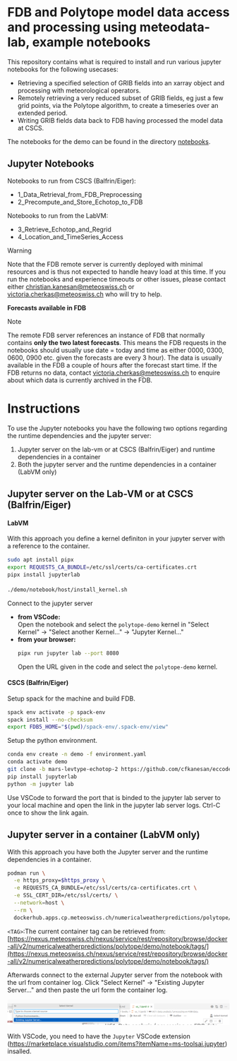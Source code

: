 # FDB and Polytope model data access and processing using meteodata-lab, example notebooks

This repository contains what is required to install and run various jupyter notebooks for the following usecases:

* Retrieving a specified selection of GRIB fields into an xarray object and processing with meteorological operators.
* Remotely retrieving a very reduced subset of GRIB fields, eg just a few grid points, via the Polytope algorithm, to create a timeseries over an extended period.
* Writing GRIB fields data back to FDB having processed the model data at CSCS.
  
The notebooks for the demo can be found in the directory [notebooks](notebooks).

## Jupyter Notebooks

Notebooks to run from CSCS (Balfrin/Eiger):
- 1_Data_Retrieval_from_FDB_Preprocessing
- 2_Precompute_and_Store_Echotop_to_FDB

Notebooks to run from the LabVM:
- 3_Retrieve_Echotop_and_Regrid
- 4_Location_and_TimeSeries_Access


> [!WARNING]
> Note that the FDB remote server is currently deployed with minimal resources and is thus not expected to handle heavy load at this time.
> If you run the notebooks and experience timeouts or other issues, please contact either christian.kanesan@meteoswiss.ch or victoria.cherkas@meteoswiss.ch who will try to help.

**Forecasts available in FDB**

> [!NOTE]
> The remote FDB server references an instance of FDB that normally contains **only the two latest forecasts**. This means the FDB requests in the notebooks should usually use date = today and time as  either 0000, 0300, 0600, 0900 etc. given the forecasts are every 3 hour). The data is usually available in the FDB a couple of hours after the forecast start time. If the FDB returns no data, contact victoria.cherkas@meteoswiss.ch to enquire about which data is currently archived in the FDB.

# Instructions

To use the Jupyter notebooks you have the following two options regarding the runtime dependencies and the jupyter server:

1. Jupyter server on the lab-vm or at CSCS (Balfrin/Eiger) and runtime dependencies in a container
2. Both the jupyter server and the runtime dependencies in a container (LabVM only)

##   Jupyter server on the Lab-VM or at CSCS (Balfrin/Eiger)
#### LabVM

With this approach you define a kernel definiton in your jupyter server with a reference to the container.
```sh
sudo apt install pipx
export REQUESTS_CA_BUNDLE=/etc/ssl/certs/ca-certificates.crt
pipx install jupyterlab

./demo/notebook/host/install_kernel.sh
```
Connect to the jupyter server <br>
- **from VSCode:** <br>
Open the notebook and select the `polytope-demo` kernel in "Select Kernel" -> "Select another Kernel..." -> "Jupyter Kernel..." <br>
- **from your browser:**
  ```sh
  pipx run jupyter lab --port 8080
  ```
  Open the URL given in the code and select the `polytope-demo` kernel.

#### CSCS (Balfrin/Eiger)

Setup spack for the machine and build FDB.

```sh
spack env activate -p spack-env
spack install --no-checksum
export FDB5_HOME="$(pwd)/spack-env/.spack-env/view"
```

Setup the python environment.

```sh
conda env create -n demo -f environment.yaml
conda activate demo
git clone -b mars-levtype-echotop-2 https://github.com/cfkanesan/eccodes-cosmo-resources.git $CONDA_PREFIX/share/eccodes-cosmo-resources
pip install jupyterlab
python -m jupyter lab
```

Use VSCode to forward the port that is binded to the jupyter lab server to your local machine and open the link in the jupyter lab server logs.
Ctrl-C once to show the link again.

##   Jupyter server in a container (LabVM only)
With this approach you have both the Jupyter server and the runtime dependencies in a container.

```sh
podman run \
  -e https_proxy=$https_proxy \
  -e REQUESTS_CA_BUNDLE=/etc/ssl/certs/ca-certificates.crt \
  -e SSL_CERT_DIR=/etc/ssl/certs/ \
  --network=host \
  --rm \
  dockerhub.apps.cp.meteoswiss.ch/numericalweatherpredictions/polytope/demo/notebook:<TAG>
```
`<TAG>`:The current container tag can be retrieved from: [https://nexus.meteoswiss.ch/nexus/service/rest/repository/browse/docker-all/v2/numericalweatherpredictions/polytope/demo/notebook/tags/](https://nexus.meteoswiss.ch/nexus/service/rest/repository/browse/docker-all/v2/numericalweatherpredictions/polytope/demo/notebook/tags/)

Afterwards connect to the external Jupyter server from the notebook with the url from container log. Click "Select Kernel" -> "Existing Jupyter Server..." and then paste the url form the container log.

![Exisiting Jupyter Server...](./host/vscode_remote_jupyter-server.png)

With VSCode, you need to have the `Jupyter` VSCode extension (https://marketplace.visualstudio.com/items?itemName=ms-toolsai.jupyter) insalled.
